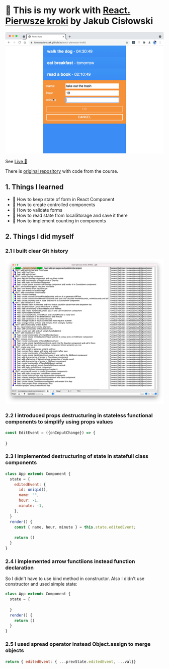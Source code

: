 # 🌱 This is my work with [React. Pierwsze kroki](https://helion.pl/ksiazki/react-pierwsze-kroki-kurs-video-tworzenie-praktycznej-aplikacji-jakub-cioslowski,reactk.htm#format/w) by Jakub Cisłowski

![App](gh/app.gif)  


See [Live 🚀](https://tomaszdanczak.github.io/react-pierwsze-kroki/)   

There is [original repository](https://github.com/jakub-c/videopoint-react-pierwsze-kroki) with code from the course.  

## 1. Things I learned
- 🌱 How to keep state of form in React Component
- 🌱 How to create controlled components
- 🌱 How to validate forms
- 🌱 How to read state from localStorage and save it there
- 🌱 How to implement counting in components
## 2. Things I did myself
### 2.1 I built clear Git history
![gitk](gh/gitk.png)  

### 2.2 I introduced props destructuring in stateless functional components to simplify using props values
```js
const EditEvent = ({onInputChange}) => {

}
```
### 2.3 I implemented destructuring of state in statefull class components
```js
class App extends Component {
  state = {
    editedEvent: {
      id: uniqid(),
      name: "",
      hour: -1,
      minute: -1,
    },
  }
  render() {
    const { name, hour, minute } = this.state.editedEvent;
   
    return ()
  }
}
```
### 2.4 I implemented arrow functiions instead function declaration 
So I didn't have to use bind method in constructor. Also I didn't use constructor and used simple state:
```js
class App extends Component {
  state = {
    
  }
  render() {
    return ()
  }
}
```
### 2.5 I used spread operator instead Object.assign to merge objects
```js
return { editedEvent: { ...prevState.editedEvent, ...val}}
```
